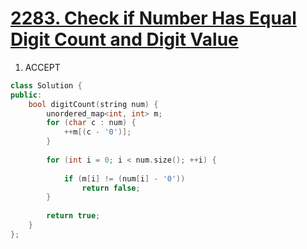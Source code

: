 # [2283. Check if Number Has Equal Digit Count and Digit Value](https://leetcode.com/problems/check-if-number-has-equal-digit-count-and-digit-value/)

1. ACCEPT

```c++
class Solution {
public:
    bool digitCount(string num) {
        unordered_map<int, int> m;
        for (char c : num) {
            ++m[(c - '0')];
        }
        
        for (int i = 0; i < num.size(); ++i) {
            
            if (m[i] != (num[i] - '0')) 
                return false;
        }
        
        return true;
    }
};
```